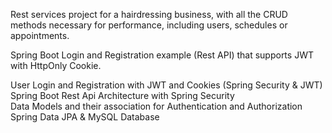 Rest services project for a hairdressing business, with all the CRUD methods necessary for performance, including users, schedules or appointments.

Spring Boot Login and Registration example (Rest API) that supports JWT with HttpOnly Cookie.   

User Login and Registration with JWT and Cookies (Spring Security & JWT)  
Spring Boot Rest Api Architecture with Spring Security  
Data Models and their association for Authentication and Authorization  
Spring Data JPA & MySQL Database  
